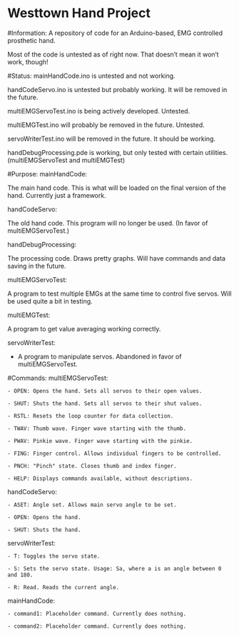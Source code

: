 # Westtown Hand Project

#Information:
A repository of code for an Arduino-based, EMG controlled prosthetic hand.

Most of the code is untested as of right now. That doesn’t mean it won’t work, though!



#Status:
mainHandCode.ino is untested and not working.

handCodeServo.ino is untested but probably working. It will be removed in the future.

multiEMGServoTest.ino is being actively developed. Untested.

multiEMGTest.ino will probably be removed in the future. Untested.

servoWriterTest.ino will be removed in the future. It should be working.


handDebugProcessing.pde is working, but only tested with certain utilities. (multiEMGServoTest and multiEMGTest)



#Purpose:
mainHandCode:

  The main hand code. This is what will be loaded on the final version of the hand. Currently just a framework.


handCodeServo:

  The old hand code. This program will no longer be used. (In favor of multiEMGServoTest.)


handDebugProcessing:

  The processing code. Draws pretty graphs. Will have commands and data saving in the future.
  
  
multiEMGServoTest:

  A program to test multiple EMGs at the same time to control five servos. Will be used quite a bit in testing.
  
  
multiEMGTest:
  
  A program to get value averaging working correctly.
  
  
servoWriterTest:

  - A program to manipulate servos. Abandoned in favor of multiEMGServoTest.



#Commands:
  multiEMGServoTest:
  
    - OPEN: Opens the hand. Sets all servos to their open values.
    
    - SHUT: Shuts the hand. Sets all servos to their shut values.
    
    - RSTL: Resets the loop counter for data collection.
    
    - TWAV: Thumb wave. Finger wave starting with the thumb.
    
    - PWAV: Pinkie wave. Finger wave starting with the pinkie.
    
    - FING: Finger control. Allows individual fingers to be controlled.
    
    - PNCH: "Pinch" state. Closes thumb and index finger.
    
    - HELP: Displays commands available, without descriptions.


  handCodeServo:
    
    - ASET: Angle set. Allows main servo angle to be set.
    
    - OPEN: Opens the hand.
    
    - SHUT: Shuts the hand.
    
    
  servoWriterTest:
  
    - T: Toggles the servo state.
    
    - S: Sets the servo state. Usage: Sa, where a is an angle between 0 and 180.
    
    - R: Read. Reads the current angle.
    
    
  mainHandCode:
    
    - command1: Placeholder command. Currently does nothing.
    
    - command2: Placeholder command. Currently does nothing.